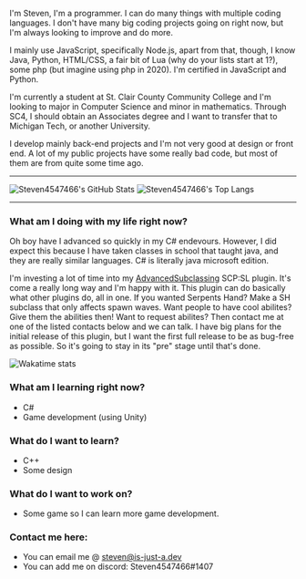 

I'm Steven, I'm a programmer. I can do many things with multiple coding languages. I don't have many big coding projects going on right now, but I'm always looking to improve and do more.

I mainly use JavaScript, specifically Node.js, apart from that, though, I know Java, Python, HTML/CSS, a fair bit of Lua (why do your lists start at 1?), some php (but imagine using php in 2020). I'm certified in JavaScript and Python.

I'm currently a student at St. Clair County Community College and I'm looking to major in Computer Science and minor in mathematics. Through SC4, I should obtain an Associates degree and I want to transfer that to Michigan Tech, or another University.

I develop mainly back-end projects and I'm not very good at design or front end. A lot of my public projects have some really bad code, but most of them are from quite some time ago.

---

<img alt="Steven4547466's GitHub Stats" src="https://github-readme-stats.vercel.app/api?username=steven4547466&show_icons=true&theme=radical">

<img alt="Steven4547466's Top Langs" src="https://github-readme-stats.vercel.app/api/top-langs/?username=steven4547466&theme=radical&layout=compact">

---

### What am I doing with my life right now?

Oh boy have I advanced so quickly in my C# endevours. However, I did expect this because I have taken classes in school that taught java, and they are really similar languages. C# is literally java microsoft edition.

I'm investing a lot of time into my [AdvancedSubclassing](https://github.com/steven4547466/AdvancedSubclassing) SCP:SL plugin. It's come a really long way and I'm happy with it. This plugin can do basically what other plugins do, all in one. If you wanted Serpents Hand? Make a SH subclass that only affects spawn waves. Want people to have cool abilites? Give them the abilities then! Want to request abilites? Then contact me at one of the listed contacts below and we can talk. I have big plans for the initial release of this plugin, but I want the first full release to be as bug-free as possible. So it's going to stay in its "pre" stage until that's done.

<img src="https://github.com/steven4547466/wakatime-stats/blob/master/images/stat.svg" alt="Wakatime stats"/>

### What am I learning right now?

- C#
- Game development (using Unity)

### What do I want to learn?

- C++
- Some design
 
### What do I want to work on?

- Some game so I can learn more game development.

### Contact me here:

- You can email me @ steven@is-just-a.dev
- You can add me on discord: Steven4547466#1407
